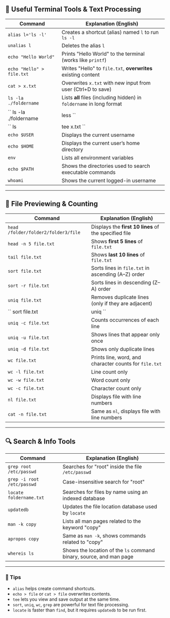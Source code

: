 ## 🧰 Useful Terminal Tools & Text Processing

| **Command**                         | **Explanation (English)**                                             |
| ----------------------------------- | --------------------------------------------------------------------- |
| `alias l='ls -l'`                   | Creates a shortcut (alias) named `l` to run `ls -l`                   |
| `unalias l`                         | Deletes the alias `l`                                                 |
| `echo "Hello World"`                | Prints "Hello World" to the terminal (works like `printf`)            |
| `echo "Hello" > file.txt`           | Writes "Hello" to `file.txt`, **overwrites** existing content         |
| `cat > x.txt`                       | Overwrites `x.txt` with new input from user (Ctrl+D to save)          |
| `ls -la ./foldername`               | Lists **all** files (including hidden) in `foldername` in long format |
| `` ls -la ./foldername | less ``    | Views the list with scrollable pagination using `less`                |
| `` ls | tee x.txt ``                | Lists current directory contents **and** saves output to `x.txt`      |
| `echo $USER`                        | Displays the current username                                         |
| `echo $HOME`                        | Displays the current user’s home directory                            |
| `env`                               | Lists all environment variables                                       |
| `echo $PATH`                        | Shows the directories used to search executable commands              |
| `whoami`                            | Shows the current logged-in username                                  |

---

## 📄 File Previewing & Counting

| **Command**                         | **Explanation (English)**                                            |
| ----------------------------------- | -------------------------------------------------------------------- |
| `head /folder/folder2/folder3/file` | Displays the **first 10 lines** of the specified file                |
| `head -n 5 file.txt`                | Shows **first 5 lines** of `file.txt`                                |
| `tail file.txt`                     | Shows **last 10 lines** of `file.txt`                                |
| `sort file.txt`                     | Sorts lines in `file.txt` in ascending (A–Z) order                   |
| `sort -r file.txt`                  | Sorts lines in descending (Z–A) order                                |
| `uniq file.txt`                     | Removes duplicate lines (only if they are adjacent)                  |
| `` sort file.txt | uniq ``          | Sorts and removes duplicates                                         |
| `uniq -c file.txt`                  | Counts occurrences of each line                                      |
| `uniq -u file.txt`                  | Shows lines that appear only once                                    |
| `uniq -d file.txt`                  | Shows only duplicate lines                                           |
| `wc file.txt`                       | Prints line, word, and character counts for `file.txt`               |
| `wc -l file.txt`                    | Line count only                                                      |
| `wc -w file.txt`                    | Word count only                                                      |
| `wc -c file.txt`                    | Character count only                                                 |
| `nl file.txt`                       | Displays file with line numbers                                      |
| `cat -n file.txt`                   | Same as `nl`, displays file with line numbers                        |

---

## 🔍 Search & Info Tools

| **Command**                | **Explanation (English)**                                            |
| -------------------------- | -------------------------------------------------------------------- |
| `grep root /etc/passwd`    | Searches for "root" inside the file `/etc/passwd`                   |
| `grep -i root /etc/passwd` | Case-insensitive search for "root"                                  |
| `locate foldername.txt`    | Searches for files by name using an indexed database                |
| `updatedb`                 | Updates the file location database used by `locate`                 |
| `man -k copy`              | Lists all man pages related to the keyword "copy"                   |
| `apropos copy`             | Same as `man -k`, shows commands related to "copy"                  |
| `whereis ls`               | Shows the location of the `ls` command binary, source, and man page |

---

### 📌 Tips

- `alias` helps create command shortcuts.  
- `echo > file` or `cat > file` overwrites contents.  
- `tee` lets you view and save output at the same time.  
- `sort`, `uniq`, `wc`, `grep` are powerful for text file processing.  
- `locate` is faster than `find`, but it requires `updatedb` to be run first.  
